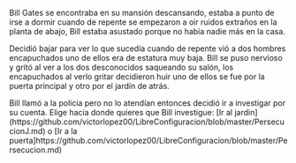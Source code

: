 <p>Bill Gates se encontraba en su mansión descansando, estaba a punto de irse a dormir cuando de repente
se empezaron a oir ruidos extraños en la planta de abajo, Bill estaba asustado porque no había nadie más 
en la casa.</p> 

<p>Decidió bajar para ver lo que sucedía cuando de repente vió a dos hombres encapuchados uno de ellos era de
estatura muy baja. Bill se puso nervioso y gritó al ver a los dos desconocidos saqueando su salón, los encapuchados
al verlo gritar decidieron huir uno de ellos se fue por la puerta principal y otro por el jardín de atrás.</p>

<p>Bill llamó a la policia pero no lo atendían entonces decidió ir a investigar por su cuenta. Elige hacia donde quieres
que Bill investigue: [Ir al jardin](https://github.com/victorlopez00/LibreConfiguracion/blob/master/PersecucionJ.md) o [Ir a la puerta]https://github.com/victorlopez00/LibreConfiguracion/blob/master/Persecucion.md)</p>


